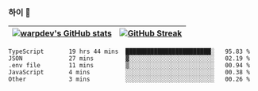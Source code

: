 
### 하이 👋
[![warpdev's GitHub stats](https://github-readme-stats.vercel.app/api?username=warpdev&show_icons=true&theme=vue-dark)](#) |[![GitHub Streak](https://github-readme-streak-stats.herokuapp.com/?user=warpdev&theme=dark)](#)
--- | --- |
<!--START_SECTION:waka-->

```text
TypeScript       19 hrs 44 mins  ████████████████████████░   95.83 %
JSON             27 mins         ▓░░░░░░░░░░░░░░░░░░░░░░░░   02.19 %
.env file        11 mins         ▒░░░░░░░░░░░░░░░░░░░░░░░░   00.94 %
JavaScript       4 mins          ░░░░░░░░░░░░░░░░░░░░░░░░░   00.38 %
Other            3 mins          ░░░░░░░░░░░░░░░░░░░░░░░░░   00.26 %
```

<!--END_SECTION:waka-->

<!--
**warpdev/warpdev** is a ✨ _special_ ✨ repository because its `README.md` (this file) appears on your GitHub profile.

Here are some ideas to get you started:

- 🔭 I’m currently working on ...
- 🌱 I’m currently learning ...
- 👯 I’m looking to collaborate on ...
- 🤔 I’m looking for help with ...
- 💬 Ask me about ...
- 📫 How to reach me: ...
- 😄 Pronouns: ...
- ⚡ Fun fact: ...
-->
